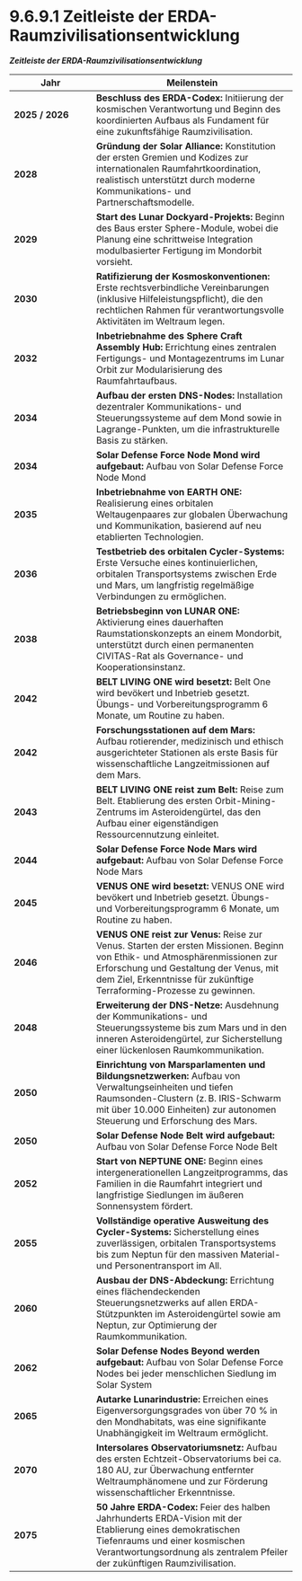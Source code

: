 # 9.6.9.1 Zeitleiste der ERDA-Raumzivilisationsentwicklung

_**Zeitleiste der ERDA-Raumzivilisationsentwicklung**_

<table><thead><tr><th width="130.4000244140625">Jahr</th><th>Meilenstein</th></tr></thead><tbody><tr><td><strong>2025 / 2026</strong></td><td><strong>Beschluss des ERDA-Codex:</strong> Initiierung der kosmischen Verantwortung und Beginn des koordinierten Aufbaus als Fundament für eine zukunftsfähige Raumzivilisation.</td></tr><tr><td><strong>2028</strong></td><td><strong>Gründung der Solar Alliance:</strong> Konstitution der ersten Gremien und Kodizes zur internationalen Raumfahrtkoordination, realistisch unterstützt durch moderne Kommunikations- und Partnerschaftsmodelle.</td></tr><tr><td><strong>2029</strong></td><td><strong>Start des Lunar Dockyard-Projekts:</strong> Beginn des Baus erster Sphere-Module, wobei die Planung eine schrittweise Integration modulbasierter Fertigung im Mondorbit vorsieht.</td></tr><tr><td><strong>2030</strong></td><td><strong>Ratifizierung der Kosmoskonventionen:</strong> Erste rechtsverbindliche Vereinbarungen (inklusive Hilfeleistungspflicht), die den rechtlichen Rahmen für verantwortungsvolle Aktivitäten im Weltraum legen.</td></tr><tr><td><strong>2032</strong></td><td><strong>Inbetriebnahme des Sphere Craft Assembly Hub:</strong> Errichtung eines zentralen Fertigungs- und Montagezentrums im Lunar Orbit zur Modularisierung des Raumfahrtaufbaus.</td></tr><tr><td><strong>2034</strong></td><td><strong>Aufbau der ersten DNS-Nodes:</strong> Installation dezentraler Kommunikations- und Steuerungssysteme auf dem Mond sowie in Lagrange-Punkten, um die infrastrukturelle Basis zu stärken.</td></tr><tr><td><strong>2034</strong></td><td><strong>Solar Defense Force Node Mond wird aufgebaut:</strong> Aufbau von Solar Defense Force Node Mond</td></tr><tr><td><strong>2035</strong></td><td><strong>Inbetriebnahme von EARTH ONE:</strong> Realisierung eines orbitalen Weltaugenpaares zur globalen Überwachung und Kommunikation, basierend auf neu etablierten Technologien.</td></tr><tr><td><strong>2036</strong></td><td><strong>Testbetrieb des orbitalen Cycler-Systems:</strong> Erste Versuche eines kontinuierlichen, orbitalen Transportsystems zwischen Erde und Mars, um langfristig regelmäßige Verbindungen zu ermöglichen.</td></tr><tr><td><strong>2038</strong></td><td><strong>Betriebsbeginn von LUNAR ONE:</strong> Aktivierung eines dauerhaften Raumstationskonzepts an einem Mondorbit, unterstützt durch einen permanenten CIVITAS-Rat als Governance- und Kooperationsinstanz.</td></tr><tr><td><strong>2042</strong></td><td><strong>BELT LIVING ONE wird besetzt:</strong> Belt One wird bevökert und Inbetrieb gesetzt. Übungs- und Vorbereitungsprogramm 6 Monate, um Routine zu haben.</td></tr><tr><td><strong>2042</strong></td><td><strong>Forschungsstationen auf dem Mars:</strong> Aufbau rotierender, medizinisch und ethisch ausgerichteter Stationen als erste Basis für wissenschaftliche Langzeitmissionen auf dem Mars.</td></tr><tr><td><strong>2043</strong></td><td><strong>BELT LIVING ONE reist zum Belt:</strong> Reise zum Belt. Etablierung des ersten Orbit-Mining-Zentrums im Asteroidengürtel, das den Aufbau einer eigenständigen Ressourcennutzung einleitet.</td></tr><tr><td><strong>2044</strong></td><td><strong>Solar Defense Force Node Mars wird aufgebaut:</strong> Aufbau von Solar Defense Force Node Mars</td></tr><tr><td><strong>2045</strong></td><td><strong>VENUS ONE wird besetzt:</strong> VENUS ONE wird bevökert und Inbetrieb gesetzt. Übungs- und Vorbereitungsprogramm 6 Monate, um Routine zu haben.</td></tr><tr><td><strong>2046</strong></td><td><strong>VENUS ONE reist zur Venus:</strong> Reise zur Venus. Starten der ersten Missionen. Beginn von Ethik- und Atmosphärenmissionen zur Erforschung und Gestaltung der Venus, mit dem Ziel, Erkenntnisse für zukünftige Terraforming-Prozesse zu gewinnen.</td></tr><tr><td><strong>2048</strong></td><td><strong>Erweiterung der DNS-Netze:</strong> Ausdehnung der Kommunikations- und Steuerungssysteme bis zum Mars und in den inneren Asteroidengürtel, zur Sicherstellung einer lückenlosen Raumkommunikation.</td></tr><tr><td><strong>2050</strong></td><td><strong>Einrichtung von Marsparlamenten und Bildungsnetzwerken:</strong> Aufbau von Verwaltungseinheiten und tiefen Raumsonden-Clustern (z. B. IRIS-Schwarm mit über 10.000 Einheiten) zur autonomen Steuerung und Erforschung des Mars.</td></tr><tr><td><strong>2050</strong></td><td><strong>Solar Defense Node Belt wird aufgebaut:</strong> Aufbau von Solar Defense Force Node Belt</td></tr><tr><td><strong>2052</strong></td><td><strong>Start von NEPTUNE ONE:</strong> Beginn eines intergenerationellen Langzeitprogramms, das Familien in die Raumfahrt integriert und langfristige Siedlungen im äußeren Sonnensystem fördert.</td></tr><tr><td><strong>2055</strong></td><td><strong>Vollständige operative Ausweitung des Cycler-Systems:</strong> Sicherstellung eines zuverlässigen, orbitalen Transportsystems bis zum Neptun für den massiven Material- und Personentransport im All.</td></tr><tr><td><strong>2060</strong></td><td><strong>Ausbau der DNS-Abdeckung:</strong> Errichtung eines flächendeckenden Steuerungsnetzwerks auf allen ERDA-Stützpunkten im Asteroidengürtel sowie am Neptun, zur Optimierung der Raumkommunikation.</td></tr><tr><td><strong>2062</strong></td><td><strong>Solar Defense Nodes Beyond werden aufgebaut:</strong> Aufbau von Solar Defense Force Nodes bei jeder menschlichen Siedlung im Solar System</td></tr><tr><td><strong>2065</strong></td><td><strong>Autarke Lunarindustrie:</strong> Erreichen eines Eigenversorgungsgrades von über 70 % in den Mondhabitats, was eine signifikante Unabhängigkeit im Weltraum ermöglicht.</td></tr><tr><td><strong>2070</strong></td><td><strong>Intersolares Observatoriumsnetz:</strong> Aufbau des ersten Echtzeit-Observatoriums bei ca. 180 AU, zur Überwachung entfernter Weltraumphänomene und zur Förderung wissenschaftlicher Erkenntnisse.</td></tr><tr><td><strong>2075</strong></td><td><strong>50 Jahre ERDA-Codex:</strong> Feier des halben Jahrhunderts ERDA-Vision mit der Etablierung eines demokratischen Tiefenraums und einer kosmischen Verantwortungsordnung als zentralem Pfeiler der zukünftigen Raumzivilisation.</td></tr></tbody></table>
